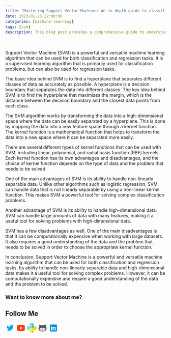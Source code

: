 ```yaml
---
title: "Mastering Support Vector Machine: An in-depth guide to classification and regression"
date: 2023-01-26 22:00:00
categories: [machine-learning]
tags: [svm]
description: This blog post provides a comprehensive guide to understanding and implementing the Support Vector Machine (SVM) algorithm. It covers the basic concepts of SVM, including the idea of finding the hyperplane that maximizes the margin, as well as the different types of kernel functions that can be used. The post also covers the advantages and disadvantages of using SVM and provides tips on how to choose the appropriate kernel function for a given problem. The post concludes with practical examples and implementation details to help readers master the technique and apply it to solve real-world problems. Whether you are a beginner or an advanced practitioner, this post will give you a solid understanding of SVM and its applications.

---
```


Support Vector Machine (SVM) is a powerful and versatile machine learning algorithm that can be used for both classification and regression tasks. It is a supervised learning algorithm that is primarily used for classification problems, but can also be used for regression tasks.

The basic idea behind SVM is to find a hyperplane that separates different classes of data as accurately as possible. A hyperplane is a decision boundary that separates the data into different classes. The key idea behind SVM is to find the hyperplane that maximizes the margin, which is the distance between the decision boundary and the closest data points from each class.

The SVM algorithm works by transforming the data into a high-dimensional space where the data can be easily separated by a hyperplane. This is done by mapping the data into a new feature space through a kernel function. The kernel function is a mathematical function that helps to transform the data into a new space where it can be separated more easily.

There are several different types of kernel functions that can be used with SVM, including linear, polynomial, and radial basis function (RBF) kernels. Each kernel function has its own advantages and disadvantages, and the choice of kernel function depends on the type of data and the problem that needs to be solved.

One of the main advantages of SVM is its ability to handle non-linearly separable data. Unlike other algorithms such as logistic regression, SVM can handle data that is not linearly separable by using a non-linear kernel function. This makes SVM a powerful tool for solving complex classification problems.

Another advantage of SVM is its ability to handle high-dimensional data. SVM can handle large amounts of data with many features, making it a useful tool for solving problems with high-dimensional data.

SVM has a few disadvantages as well. One of the main disadvantages is that it can be computationally expensive when working with large datasets. It also requires a good understanding of the data and the problem that needs to be solved in order to choose the appropriate kernel function.

In conclusion, Support Vector Machine is a powerful and versatile machine learning algorithm that can be used for both classification and regression tasks. Its ability to handle non-linearly separable data and high-dimensional data makes it a useful tool for solving complex problems. However, it can be computationally expensive and require a good understanding of the data and the problem to be solved.

### Want to know more about me?
## Follow Me
<a href="https://twitter.com/_bhaveshbhatt" target="_blank"><img class="ai-subscribed-social-icon" src="/assets/images/tw.png" width="30"></a>
<a href="https://www.youtube.com/bhaveshbhatt8791/" target="_blank"><img class="ai-subscribed-social-icon" src="/assets/images/ytb.png" width="30"></a>
<a href="https://www.youtube.com/PythonTricks/" target="_blank"><img class="ai-subscribed-social-icon" src="/assets/images/python_logo.png" width="30"></a>
<a href="https://github.com/bhattbhavesh91" target="_blank"><img class="ai-subscribed-social-icon" src="/assets/images/gthb.png" width="30"></a>
<a href="https://www.linkedin.com/in/bhattbhavesh91/" target="_blank"><img class="ai-subscribed-social-icon" src="/assets/images/lnkdn.png" width="30"></a>
